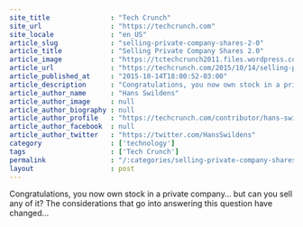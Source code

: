 ```yaml
---
site_title               : "Tech Crunch"
site_url                 : "https://techcrunch.com"
site_locale              : "en_US"
article_slug             : "selling-private-company-shares-2-0"
article_title            : "Selling Private Company Shares 2.0"
article_image            : "https://tctechcrunch2011.files.wordpress.com/2015/01/stock-market.jpg?w=764&h=400&crop=1"
article_url              : "https://techcrunch.com/2015/10/14/selling-private-company-shares-2-0/"
article_published_at     : "2015-10-14T18:00:52-03:00"
article_description      : "Congratulations, you now own stock in a private company… but can you sell any of it? The considerations that go into answering this question have changed..."
article_author_name      : "Hans Swildens"
article_author_image     : null
article_author_biography : null
article_author_profile   : "https://techcrunch.com/contributor/hans-swildens/"
article_author_facebook  : null
article_author_twitter   : "https://twitter.com/HansSwildens"
category                 : ['technology']
tags                     : ['Tech Crunch']
permalink                : "/:categories/selling-private-company-shares-2-0/"
layout                   : post
---
```


Congratulations, you now own stock in a private company… but can you sell any of it? The considerations that go into answering this question have changed...
